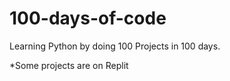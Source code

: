 # 100-days-of-code
Learning Python by doing 100 Projects in 100 days.

*Some projects are on Replit
